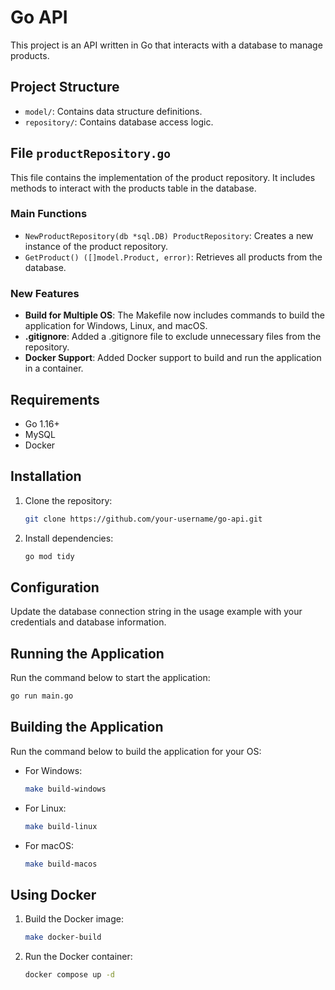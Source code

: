 # Go API

This project is an API written in Go that interacts with a database to manage products.

## Project Structure

- `model/`: Contains data structure definitions.
- `repository/`: Contains database access logic.

## File `productRepository.go`

This file contains the implementation of the product repository. It includes methods to interact with the products table in the database.

### Main Functions

- `NewProductRepository(db *sql.DB) ProductRepository`: Creates a new instance of the product repository.
- `GetProduct() ([]model.Product, error)`: Retrieves all products from the database.

### New Features

- **Build for Multiple OS**: The Makefile now includes commands to build the application for Windows, Linux, and macOS.
- **.gitignore**: Added a .gitignore file to exclude unnecessary files from the repository.
- **Docker Support**: Added Docker support to build and run the application in a container.

## Requirements

- Go 1.16+
- MySQL
- Docker

## Installation

1. Clone the repository:
   ```sh
   git clone https://github.com/your-username/go-api.git
   ```
2. Install dependencies:
   ```sh
   go mod tidy
   ```

## Configuration

Update the database connection string in the usage example with your credentials and database information.

## Running the Application

Run the command below to start the application:

```sh
go run main.go
```

## Building the Application

Run the command below to build the application for your OS:

- For Windows:
  ```sh
  make build-windows
  ```
- For Linux:
  ```sh
  make build-linux
  ```
- For macOS:
  ```sh
  make build-macos
  ```

## Using Docker

1. Build the Docker image:
   ```sh
   make docker-build
   ```
2. Run the Docker container:
   ```sh
   docker compose up -d
   ```
